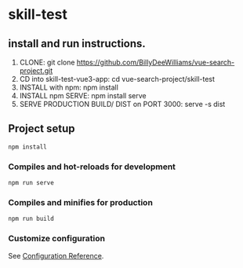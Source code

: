 # skill-test
## install and run instructions. 
1. CLONE: git clone https://github.com/BillyDeeWilliams/vue-search-project.git
2. CD into skill-test-vue3-app:  cd vue-search-project/skill-test
2. INSTALL with npm: npm install
5. INSTALL npm SERVE: npm install serve
6. SERVE PRODUCTION BUILD/ DIST on PORT 3000: serve -s dist

## Project setup
```
npm install
```

### Compiles and hot-reloads for development
```
npm run serve
```

### Compiles and minifies for production
```
npm run build
```

### Customize configuration
See [Configuration Reference](https://cli.vuejs.org/config/).
 
